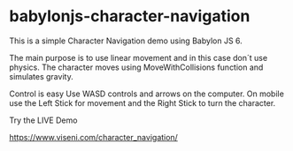 ﻿# babylonjs-character-navigation
This is a simple Character Navigation demo using Babylon JS 6.

The main purpose is to use linear movement and in this case don´t use physics.
The character moves using MoveWithCollisions function and simulates gravity.

Control is easy
Use WASD controls and arrows on the computer.
On mobile use the Left Stick for movement and the Right Stick to turn the character.

Try the LIVE Demo

https://www.viseni.com/character_navigation/
